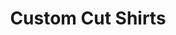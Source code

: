 ---
layout: case-studies
title: Custom Cut Shirts
description:
website: true
website-url: http://www.customcutshirts.com
website-thumbnail_path: /images/thumbnails/websites/customcutshirts.jpg
video: true
video-url: https://www.youtube.com/embed/nj-iDGfQKMg
video-thumbnail_path: /images/thumbnails/videos/customcutshirts.jpg
---
